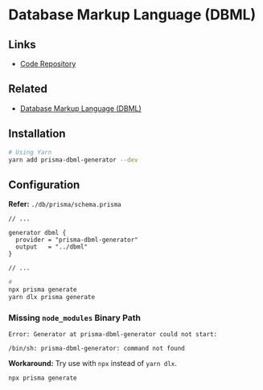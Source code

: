 # Database Markup Language (DBML)

## Links

- [Code Repository](https://github.com/notiz-dev/prisma-dbml-generator)

## Related

- [Database Markup Language (DBML)](/dbml.md)

## Installation

```sh
# Using Yarn
yarn add prisma-dbml-generator --dev
```

## Configuration

**Refer:** `./db/prisma/schema.prisma`

```prisma
// ...

generator dbml {
  provider = "prisma-dbml-generator"
  output   = "../dbml"
}

// ...
```

```sh
#
npx prisma generate
yarn dlx prisma generate
```

### Missing `node_modules` Binary Path

```log
Error: Generator at prisma-dbml-generator could not start:

/bin/sh: prisma-dbml-generator: command not found
```

**Workaround:** Try use with `npx` instead of `yarn dlx`.

```sh
npx prisma generate
```
